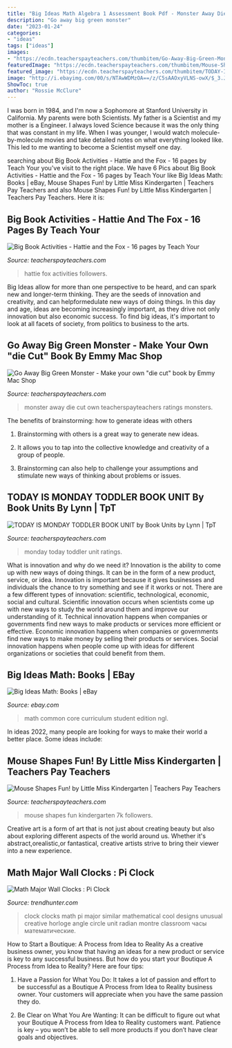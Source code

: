 ```yaml
---
title: "Big Ideas Math Algebra 1 Assessment Book Pdf - Monster Away Die Cut Own Teacherspayteachers Ratings Monsters"
description: "Go away big green monster"
date: "2023-01-24"
categories:
- "ideas"
tags: ["ideas"]
images:
- "https://ecdn.teacherspayteachers.com/thumbitem/Go-Away-Big-Green-Monster-Make-your-own-die-cut-book-1500873456/original-636672-1.jpg"
featuredImage: "https://ecdn.teacherspayteachers.com/thumbitem/Mouse-Shapes-Fun-1500873672/original-331954-4.jpg"
featured_image: "https://ecdn.teacherspayteachers.com/thumbitem/TODAY-IS-MONDAY-TODDLER-BOOK-UNIT-3825061-1530445786/original-3825061-1.jpg"
image: "http://i.ebayimg.com/00/s/NTAwWDMzOA==/z/C5sAAOxyVLNS-owX/$_3.JPG?set_id=2"
ShowToc: true
author: "Rossie McClure"
---
```



I was born in 1984, and I'm now a Sophomore at Stanford University in California. My parents were both Scientists. My father is a Scientist and my mother is a Engineer. I always loved Science because it was the only thing that was constant in my life. When I was younger, I would watch molecule-by-molecule movies and take detailed notes on what everything looked like. This led to me wanting to become a Scientist myself one day.

	

		
searching about Big Book Activities - Hattie and the Fox - 16 pages by Teach Your you've visit to the right place. We have 6 Pics about Big Book Activities - Hattie and the Fox - 16 pages by Teach Your like Big Ideas Math: Books | eBay, Mouse Shapes Fun! by Little Miss Kindergarten | Teachers Pay Teachers and also Mouse Shapes Fun! by Little Miss Kindergarten | Teachers Pay Teachers. Here it is:
		
    
## Big Book Activities - Hattie And The Fox - 16 Pages By Teach Your

<img loading=lazy src="https://ecdn.teacherspayteachers.com/thumbitem/Big-Book-Activities-Hattie-and-the-Fox-16-pages-1777065-1427097905/original-1777065-4.jpg" onerror="this.onerror=null;this.src='https://tse4.mm.bing.net/th?id=OIP.rAk651XJfnOmkymcVqkrhAAAAA&amp;pid=15.1';" alt="Big Book Activities - Hattie and the Fox - 16 pages by Teach Your">

_Source: teacherspayteachers.com_

>hattie fox activities followers. 

	

Big Ideas allow for more than one perspective to be heard, and can spark new and longer-term thinking. They are the seeds of innovation and creativity, and can helpformedulate new ways of doing things. In this day and age, ideas are becoming increasingly important, as they drive not only innovation but also economic success. To find big ideas, it's important to look at all facets of society, from politics to business to the arts.

    
## Go Away Big Green Monster - Make Your Own &quot;die Cut&quot; Book By Emmy Mac Shop

<img loading=lazy src="https://ecdn.teacherspayteachers.com/thumbitem/Go-Away-Big-Green-Monster-Make-your-own-die-cut-book-1500873456/original-636672-1.jpg" onerror="this.onerror=null;this.src='https://tse3.mm.bing.net/th?id=OIP.VUsZuo0SsaM0fqPP0eASmgAAAA&amp;pid=15.1';" alt="Go Away Big Green Monster - Make your own &quot;die cut&quot; book by Emmy Mac Shop">

_Source: teacherspayteachers.com_

>monster away die cut own teacherspayteachers ratings monsters. 

	

The benefits of brainstorming: how to generate ideas with others
1. Brainstorming with others is a great way to generate new ideas.
2. It allows you to tap into the collective knowledge and creativity of a group of people.

3. Brainstorming can also help to challenge your assumptions and stimulate new ways of thinking about problems or issues.

    
## TODAY IS MONDAY TODDLER BOOK UNIT By Book Units By Lynn | TpT

<img loading=lazy src="https://ecdn.teacherspayteachers.com/thumbitem/TODAY-IS-MONDAY-TODDLER-BOOK-UNIT-3825061-1530445786/original-3825061-1.jpg" onerror="this.onerror=null;this.src='https://tse2.mm.bing.net/th?id=OIP.zLimypNOGjMNB0mSiPwBlAAAAA&amp;pid=15.1';" alt="TODAY IS MONDAY TODDLER BOOK UNIT by Book Units by Lynn | TpT">

_Source: teacherspayteachers.com_

>monday today toddler unit ratings. 

	

What is innovation and why do we need it?
Innovation is the ability to come up with new ways of doing things. It can be in the form of a new product, service, or idea. Innovation is important because it gives businesses and individuals the chance to try something and see if it works or not.
There are a few different types of innovation: scientific, technological, economic, social and cultural. Scientific innovation occurs when scientists come up with new ways to study the world around them and improve our understanding of it. Technical innovation happens when companies or governments find new ways to make products or services more efficient or effective. Economic innovation happens when companies or governments find new ways to make money by selling their products or services. Social innovation happens when people come up with ideas for different organizations or societies that could benefit from them.

    
## Big Ideas Math: Books | EBay

<img loading=lazy src="http://i.ebayimg.com/00/s/NTAwWDMzOA==/z/C5sAAOxyVLNS-owX/$_3.JPG?set_id=2" onerror="this.onerror=null;this.src='https://tse1.mm.bing.net/th?id=OIP.V7DonsBSydRci-YaF-k4TwAAAA&amp;pid=15.1';" alt="Big Ideas Math: Books | eBay">

_Source: ebay.com_

>math common core curriculum student edition ngl. 

	

In ideas 2022, many people are looking for ways to make their world a better place. Some ideas include:

    
## Mouse Shapes Fun! By Little Miss Kindergarten | Teachers Pay Teachers

<img loading=lazy src="https://ecdn.teacherspayteachers.com/thumbitem/Mouse-Shapes-Fun-1500873672/original-331954-4.jpg" onerror="this.onerror=null;this.src='https://tse1.mm.bing.net/th?id=OIP.EvFf5h72Vu0ts-KQX8OnoAAAAA&amp;pid=15.1';" alt="Mouse Shapes Fun! by Little Miss Kindergarten | Teachers Pay Teachers">

_Source: teacherspayteachers.com_

>mouse shapes fun kindergarten 7k followers. 

	

Creative art is a form of art that is not just about creating beauty but also about exploring different aspects of the world around us. Whether it's abstract,orealistic,or fantastical, creative artists strive to bring their viewer into a new experience.

    
## Math Major Wall Clocks : Pi Clock

<img loading=lazy src="http://cdn.trendhunterstatic.com/thumbs/pi-clock.jpeg" onerror="this.onerror=null;this.src='https://tse4.mm.bing.net/th?id=OIP.xqplBcrKnTHPGBDIn-k__QHaHY&amp;pid=15.1';" alt="Math Major Wall Clocks : Pi Clock">

_Source: trendhunter.com_

>clock clocks math pi major similar mathematical cool designs unusual creative horloge angle circle unit radian montre classroom часы математические. 

	

How to Start a Boutique: A Process from Idea to Reality
As a creative business owner, you know that having an ideas for a new product or service is key to any successful business. But how do you start your Boutique A Process from Idea to Reality? Here are four tips:
1. Have a Passion for What You Do: It takes a lot of passion and effort to be successful as a Boutique A Process from Idea to Reality business owner. Your customers will appreciate when you have the same passion they do.

2. Be Clear on What You Are Wanting: It can be difficult to figure out what your Boutique A Process from Idea to Reality customers want. Patience is key – you won’t be able to sell more products if you don’t have clear goals and objectives.


